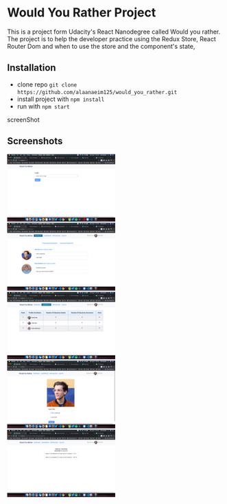# Would You Rather Project

This is a project form Udacity's React Nanodegree called Would you rather. The project is to help the developer practice using the Redux Store, React Router Dom and when to use the store and the component's state,

## Installation

- clone repo `git clone https://github.com/alaanaeim125/would_you_rather.git`
- install project with `npm install`
- run with `npm start`

screenShot

## Screenshots

 <p float="left">
  <img src="./screenShots/1.PNG" width="50%"   /> 
  <img src="./screenShots/2.PNG" width="50%" /> 
  <img src="./screenShots/3.PNG" width="50%" /> 
  <img src="./screenShots/4.PNG" width="50%" /> 
  <img src="./screenShots/5.PNG" width="50%" /> 
</p>
